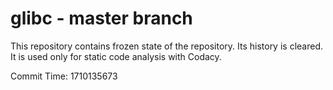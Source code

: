 # glibc - master branch

This repository contains frozen state of the repository.
Its history is cleared. It is used only for static code
analysis with Codacy.

Commit Time: 1710135673